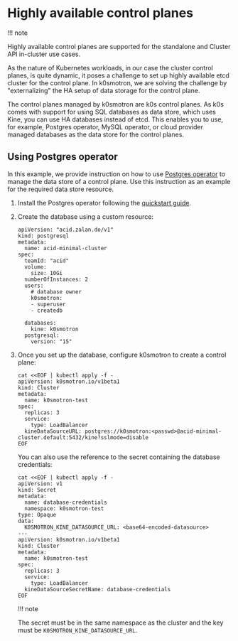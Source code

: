 # Highly available control planes

!!! note

   Highly available control planes are supported for the standalone and
   Cluster API in-cluster use cases.

As the nature of Kubernetes workloads, in our case the cluster control planes,
is quite dynamic, it poses a challenge to set up highly available etcd cluster
for the control plane. In k0smotron, we are solving the challenge by
"externalizing" the HA setup of data storage for the control plane.

The control planes managed by k0smotron are k0s control planes. As k0s comes
with support for using SQL databases as data store, which uses Kine, you can
use HA databases instead of etcd. This enables you to use, for example,
Postgres operator, MySQL operator, or cloud provider managed databases as the
data store for the control planes.

## Using Postgres operator

In this example, we provide instruction on how to use
[Postgres operator](https://postgres-operator.readthedocs.io/en/latest/)
to manage the data store of a control plane. Use this instruction as an example
for the required data store resource.

1. Install the Postgres operator following the [quickstart guide](https://postgres-operator.readthedocs.io/en/latest/quickstart/).

2. Create the database using a custom resource:

   ```
   apiVersion: "acid.zalan.do/v1"
   kind: postgresql
   metadata:
     name: acid-minimal-cluster
   spec:
     teamId: "acid"
     volume:
       size: 10Gi
     numberOfInstances: 2
     users:
       # database owner
       k0smotron:
       - superuser
       - createdb

     databases:
       kine: k0smotron
     postgresql:
       version: "15"
   ```

3. Once you set up the database, configure k0smotron to create a control plane:

   ```shell
   cat <<EOF | kubectl apply -f -
   apiVersion: k0smotron.io/v1beta1
   kind: Cluster
   metadata:
     name: k0smotron-test
   spec:
     replicas: 3
     service:
       type: LoadBalancer
     kineDataSourceURL: postgres://k0smotron:<passwd>@acid-minimal-cluster.default:5432/kine?sslmode=disable
   EOF
   ```

   You can also use the reference to the secret containing the database
   credentials:

   ```shell
   cat <<EOF | kubectl apply -f -
   apiVersion: v1
   kind: Secret
   metadata:
     name: database-credentials
     namespace: k0smotron-test
   type: Opaque
   data:
     K0SMOTRON_KINE_DATASOURCE_URL: <base64-encoded-datasource>
   ---
   apiVersion: k0smotron.io/v1beta1
   kind: Cluster
   metadata:
     name: k0smotron-test
   spec:
     replicas: 3
     service:
       type: LoadBalancer
     kineDataSourceSecretName: database-credentials
   EOF
   ```

   !!! note

      The secret must be in the same namespace as the cluster and the key
      must be `K0SMOTRON_KINE_DATASOURCE_URL`.
